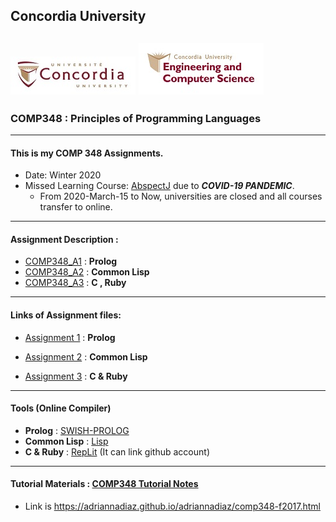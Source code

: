 ## Concordia University
![CU-logo](https://github.com/BestBonBai/COMP348/blob/master/Concordia-logo.jpeg) ![ENCS-logo](https://github.com/BestBonBai/COMP348/blob/master/logoENCS.jpg) 
---
### COMP348 : Principles of Programming Languages
---
#### This is my COMP 348 Assignments. 
* Date: Winter 2020
* Missed Learning Course: [AbspectJ](https://www.eclipse.org/ajdt/downloads/index.php) due to ***COVID-19 PANDEMIC***.
    - From 2020-March-15 to Now, universities are closed and all courses transfer to online. 

---
#### Assignment Description :

*  [COMP348_A1](https://github.com/BestBonBai/COMP348/blob/master/COMP348_A1_Winter_2020.pdf) : **Prolog**
*  [COMP348_A2](https://github.com/BestBonBai/COMP348/blob/master/Comp348_A2_Winter_2020.pdf) : **Common Lisp**
*  [COMP348_A3](https://github.com/BestBonBai/COMP348/blob/master/COMP348_A3_%D9%8BWinter_2020.pdf) : **C , Ruby**

---
#### Links of Assignment files:

* [Assignment 1](https://github.com/BestBonBai/COMP348/tree/master/a1_40053833) : **Prolog**

* [Assignment 2](https://github.com/BestBonBai/COMP348/tree/master/a2_40053833) : **Common Lisp**

* [Assignment 3](https://github.com/BestBonBai/COMP348/tree/master/a3_40053833) : **C & Ruby**

---
#### Tools (Online Compiler)

* **Prolog** : [SWISH-PROLOG](https://swish.swi-prolog.org/)
* **Common Lisp** : [Lisp](https://www.tutorialspoint.com/execute_lisp_online.php) 
* **C & Ruby** : [RepLit](https://repl.it/@BestBonBai/ImprobableSlimMice#main.c) (It can link github account) 
---
#### Tutorial Materials : [COMP348 Tutorial Notes](https://adriannadiaz.github.io/adriannadiaz/comp348-f2017.html) 
* Link is https://adriannadiaz.github.io/adriannadiaz/comp348-f2017.html

